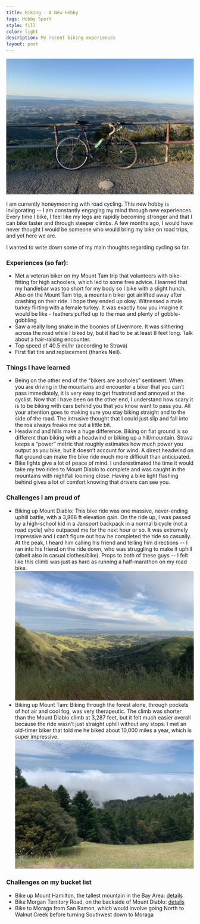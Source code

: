 ```yaml
---
title: Biking - A New Hobby
tags: Hobby Sport
style: fill
color: light
description: My recent biking experiences
layout: post
---
```

![alt text](/images/bike/bike_cover.jpg "Peak of Mount Diablo")

I am currently honeymooning with road cycling. This new hobby is invigorating -- I am constantly engaging my mind through new experiences. Every time I bike, I feel like my legs are rapidly becoming stronger and that I can bike faster and through steeper climbs. A few months ago, I would have never thought I would be someone who would bring my bike on road trips, and yet here we are.

I wanted to write down some of my main thoughts regarding cycling so far.

### Experiences (so far):
* Met a veteran biker on my Mount Tam trip that volunteers with bike-fitting for high schoolers, which led to some free advice. I learned that my handlebar was too short for my body so I bike with a slight hunch.
Also on the Mount Tam trip, a mountain biker got airlifted away after crashing on their ride. I hope they ended up okay.
Witnessed a male turkey flirting with a female turkey. It was exactly how you imagine it would be like - feathers puffed up to the max and plenty of gobble-gobbling
* Saw a really long snake in the boonies of Livermore. It was slithering across the road while I biked by, but it had to be at least 8 feet long. Talk about a hair-raising encounter.  
* Top speed of 40.5 mi/hr (according to Strava)
* First flat tire and replacement (thanks Neil).

### Things I have learned
* Being on the other end of the “bikers are assholes” sentiment. When you are driving in the mountains and encounter a biker that you can’t pass immediately, it is very easy to get frustrated and annoyed at the cyclist. Now that I have been on the other end, I understand how scary it is to be biking with cars behind you that you know want to pass you. All your attention goes to making sure you stay biking straight and to the side of the road. The intrusive thought that I could just slip and fall into the roa always freaks me out a little bit.
* Headwind and hills make a huge difference. Biking on flat ground is so different than biking with a headwind or biking up a hill/mountain. Strava keeps a “power” metric that roughly estimates how much power you output as you bike, but it doesn’t account for wind. A direct headwind on flat ground can make the bike ride much more difficult than anticipated.
* Bike lights give a lot of peace of mind. I underestimated the time it would take my two rides to Mount Diablo to complete and was caught in the mountains with nightfall looming close. Having a bike light flashing behind gives a lot of comfort knowing that drivers can see you.

### Challenges I am proud of
* Biking up Mount Diablo: This bike ride was one massive, never-ending uphill battle, with a 3,866 ft elevation gain. On the ride up, I was passed by a high-school kid in a Jansport backpack in a normal bicycle (not a road cycle) who outpaced me for the next hour or so. It was extremely impressive and I can’t figure out how he completed the ride so casually. At the peak, I heard him calling his friend and telling him directions -- I ran into his friend on the ride down, who was struggling to make it uphill (albeit also in casual clothes/bike). Props to both of these guys -- I felt like this climb was just as hard as running a half-marathon on my road bike.
![alt text](/images/bike/diablo.jpg "Mount Diablo")
* Biking up Mount Tam: Biking through the forest alone, through pockets of hot air and cool fog, was very therapeutic. The climb was shorter than the Mount Diablo climb at 3,287 feet, but it felt much easier overall because the ride wasn’t just straight uphill without any stops. I met an old-timer biker that told me he biked about 10,000 miles a year, which is super impressive.
![alt text](/images/bike/tam.jpg "Mount Tam")

### Challenges on my bucket list
* Bike up Mount Hamilton, the tallest mountain in the Bay Area: [details](http://bestrides.org/mt-hamilton/)
* Bike Morgan Territory Road, on the backside of Mount Diablo: [details](http://bestrides.org/morgan-territory-road/)
* Bike to Moraga from San Ramon, which would involve going North to Walnut Creek before turning Southwest down to Moraga
